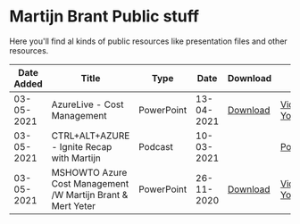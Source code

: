 # Martijn Brant Public stuff

Here you'll find al kinds of public resources like presentation files and other resources.

| Date Added | Title | Type | Date | Download | Link |
|---|---|---|---|---|---|
| 03-05-2021 | AzureLive - Cost Management | PowerPoint | 13-04-2021 | [Download](https://github.com/martijn-brant/public/raw/main/Talks/2021-04-13%20-%20AzureLive%20-%20Cost%20Management.pptx) | [Video: YouTube.com](https://youtu.be/s-880YBFRUg?t=7011) |
| 03-05-2021 | CTRL+ALT+AZURE - Ignite Recap with Martijn | Podcast | 10-03-2021 |   | [Podcast](https://ctrlaltazure.com/episodes/072-ignite-recap-with-martijn) |
| 03-05-2021 | MSHOWTO Azure Cost Management /W Martijn Brant & Mert Yeter | PowerPoint | 26-11-2020 | [Download](https://github.com/martijn-brant/public/raw/main/Talks/2020-11-26%20-%20MSHOWTO%20-%20Azure%20Cost%20Management.pptx) | [Video: Youtube.com](https://www.youtube.com/watch?v=cmyxzeRmBkI) |
